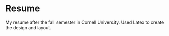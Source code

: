 # Resume
My resume after the fall semester in Cornell University.
Used Latex to create the design and layout.
